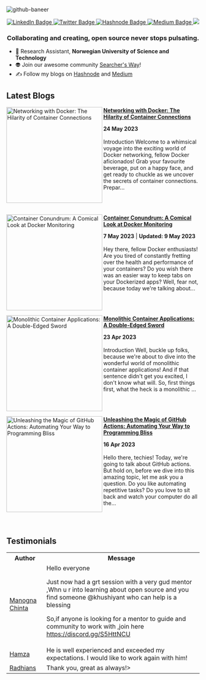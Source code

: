 ![github-baneer](https://user-images.githubusercontent.com/69671407/224075327-768d04b2-23c7-46dd-b9d3-090308abb186.png)


<div id="header" align="center">
  
  <div id="badges">
    <a href="https://www.linkedin.com/in/khushiyant/">
      <img src="https://img.shields.io/badge/LinkedIn-blue?style=for-the-badge&logo=linkedin&logoColor=white" alt="LinkedIn Badge"/>
    </a>
    <a href="https://twitter.com/khushiyant">
      <img src="https://img.shields.io/badge/Twitter-grey?style=for-the-badge&logo=twitter&logoColor=white" alt="Twitter Badge"/>
    </a>
    <a href="https://kodein.hashnode.dev">
      <img src="https://img.shields.io/badge/Hashnode-green?style=for-the-badge&logo=hashnode&logoColor=white" alt="Hashnode Badge"/>
    </a>
    <a href="https://khushiyant.medium.com">
      <img src="https://img.shields.io/badge/Medium-black?style=for-the-badge&logo=Medium&logoColor=white" alt="Medium Badge"/>
    </a>
      <img src="https://dcbadge.vercel.app/api/server/85Mch6B9Gw" />
  </div>
</div>

### <p align="center"> Collaborating and creating, open source never stops pulsating. </p>

- 🔬 Research Assistant, <b> Norwegian University of Science and Technology </b>
- 👽 Join our awesome community [Searcher's Way](https://discord.gg/)! 
- ✍️ Follow my blogs on [Hashnode](https://kodein.hashnode.dev) and [Medium](https://khushiyant.medium.com)

## Latest Blogs
<!-- HASHNODE_BLOG:START -->
<p align="left">
<a href="https://kodein.hashnode.dev/networking-with-docker-the-hilarity-of-container-connections" title="Networking with Docker: The Hilarity of Container Connections"><img src="https://cdn.hashnode.com/res/hashnode/image/upload/v1684932461959/c1f330dd-638c-4011-b6ee-b3a06e9d4074.jpeg" alt="Networking with Docker: The Hilarity of Container Connections" width="250px" align="left" /></a>
<a href="https://kodein.hashnode.dev/networking-with-docker-the-hilarity-of-container-connections" title="Networking with Docker: The Hilarity of Container Connections"><strong>Networking with Docker: The Hilarity of Container Connections</strong></a>
<div><strong>24 May 2023</strong></div>
<br/> Introduction
Welcome to a whimsical voyage into the exciting world of Docker networking, fellow Docker aficionados! Grab your favourite beverage, put on a happy face, and get ready to chuckle as we uncover the secrets of container connections. Prepar... </p> <br/> <br/>
<p align="left">
<a href="https://kodein.hashnode.dev/container-conundrum-a-comical-look-at-docker-monitoring" title="Container Conundrum: A Comical Look at Docker Monitoring"><img src="https://cdn.hashnode.com/res/hashnode/image/upload/v1683638778072/c79dbf60-e482-4650-aeb7-3c2e71f29ffb.png" alt="Container Conundrum: A Comical Look at Docker Monitoring" width="250px" align="left" /></a>
<a href="https://kodein.hashnode.dev/container-conundrum-a-comical-look-at-docker-monitoring" title="Container Conundrum: A Comical Look at Docker Monitoring"><strong>Container Conundrum: A Comical Look at Docker Monitoring</strong></a>
<div><strong>7 May 2023</strong> | <strong>Updated: 9 May 2023</strong></div>
<br/> Hey there, fellow Docker enthusiasts! Are you tired of constantly fretting over the health and performance of your containers? Do you wish there was an easier way to keep tabs on your Dockerized apps? Well, fear not, because today we're talking about... </p> <br/> <br/>
<p align="left">
<a href="https://kodein.hashnode.dev/monolithic-container-applications-a-double-edged-sword" title="Monolithic Container Applications: A Double-Edged Sword"><img src="https://cdn.hashnode.com/res/hashnode/image/upload/v1682276668957/7bc9f993-2ebd-43fc-9bd0-8b6374e64f6d.webp" alt="Monolithic Container Applications: A Double-Edged Sword" width="250px" align="left" /></a>
<a href="https://kodein.hashnode.dev/monolithic-container-applications-a-double-edged-sword" title="Monolithic Container Applications: A Double-Edged Sword"><strong>Monolithic Container Applications: A Double-Edged Sword</strong></a>
<div><strong>23 Apr 2023</strong></div>
<br/> Introduction
Well, buckle up folks, because we're about to dive into the wonderful world of monolithic container applications! And if that sentence didn't get you excited, I don't know what will.
So, first things first, what the heck is a monolithic ... </p> <br/> <br/>
<p align="left">
<a href="https://kodein.hashnode.dev/unleashing-the-magic-of-github-actions-automating-your-way-to-programming-bliss" title="Unleashing the Magic of GitHub Actions: Automating Your Way to Programming Bliss"><img src="https://cdn.hashnode.com/res/hashnode/image/upload/v1681669265469/b2f3ddf3-9ac1-4827-b655-c57e8f3acd45.png" alt="Unleashing the Magic of GitHub Actions: Automating Your Way to Programming Bliss" width="250px" align="left" /></a>
<a href="https://kodein.hashnode.dev/unleashing-the-magic-of-github-actions-automating-your-way-to-programming-bliss" title="Unleashing the Magic of GitHub Actions: Automating Your Way to Programming Bliss"><strong>Unleashing the Magic of GitHub Actions: Automating Your Way to Programming Bliss</strong></a>
<div><strong>16 Apr 2023</strong></div>
<br/> Hello there, techies! Today, we're going to talk about GitHub actions. But hold on, before we dive into this amazing topic, let me ask you a question. Do you like automating repetitive tasks? Do you love to sit back and watch your computer do all the... </p> <br/> <br/>
<!-- HASHNODE_BLOG:END -->

## Testimonials
<table>
<tbody><tr>
    <th>Author</th>
    <th>Message</th>
  </tr>
  <tr>
    <td><a href="https://twitter.com/chinta_manogna/status/1625514691098460160?s=20" rel="nofollow">Manogna Chinta</a></td>
    <td>Hello everyone

Just now had a grt session with a very gud mentor ,Whn u r into learning about open source and you find someone 
@khushiyant
  who can help is a blessing

So,if anyone is looking for a mentor to guide and community to work with ,join here
https://discord.gg/S5HttNCU </td>
  </tr>
  <tr>
    <td><a href="https://www.fiverr.com/khushiyant" rel="nofollow">Hamza</a></td>
    <td>He is well experienced and exceeded my expectations. I would like to work again with him!</td>
  </tr>
  <tr>
    <td><a href="https://www.fiverr.com/khushiyant" rel="nofollow">Radhians</a></td>
    <td>Thank you, great as always!></td>
  </tr>
</tbody>
  </table>
<br>
